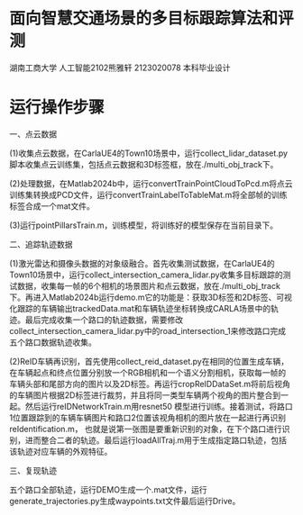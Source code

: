 # 面向智慧交通场景的多目标跟踪算法和评测

湖南工商大学 人工智能2102熊雅轩 2123020078 本科毕业设计

# 运行操作步骤

一、点云数据

(1)收集点云数据，在CarlaUE4的Town10场景中，运行collect_lidar_dataset.py脚本收集点云训练集，包括点云数据和3D标签框，放在./multi_obj_track下。

(2)处理数据，在Matlab2024b中，运行convertTrainPointCloudToPcd.m将点云训练集转换成PCD文件，运行convertTrainLabelToTableMat.m将全部帧的训练标签合成一个mat文件。

(3)运行pointPillarsTrain.m，训练模型，将训练好的模型保存在当前目录下。



二、追踪轨迹数据

(1)激光雷达和摄像头数据的对象级融合。首先收集测试数据，在CarlaUE4的Town10场景中，运行collect_intersection_camera_lidar.py收集多目标跟踪的测试数据，收集每一帧的6个相机的场景图片和点云数据，放在./multi_obj_track下。再进入Matlab2024b运行demo.m它的功能是：获取3D标签和2D标签、可视化跟踪的车辆输出trackedData.mat和车辆轨迹坐标转换成CARLA场景中的轨迹。最后完成收集一个路口的轨迹数据，需要修改collect_intersection_camera_lidar.py中的road_intersection_1来修改路口完成五个路口数据轨迹收集。

(2)ReID车辆再识别，首先使用collect_reid_dataset.py在相同的位置生成车辆，在车辆起点和终点位置分别放一个RGB相机和一个语义分割相机，获取每一帧的车辆头部和尾部方向的图片以及2D标签。再运行cropReIDDataSet.m将前后视角的车辆图片根据2D标签进行裁剪，并且将同一类型车辆两个视角的图片整合到一起。然后运行reIDNetworkTrain.m用resnet50 模型进行训练。接着测试，将路口1位置跟踪到的车辆车辆图片和路口2位置该视角相机的图片放在一起进行再识别reIdentification.m， 也就是说第一张图是要重新识别的对象，在下个路口进行识别，进而整合二者的轨迹。最后运行loadAllTraj.m用于生成指定路口轨迹，包括该轨迹对应车辆的外观特征。



三、复现轨迹

五个路口全部轨迹，运行DEMO生成一个.mat文件，运行generate_trajectories.py生成waypoints.txt文件最后运行Drive。

